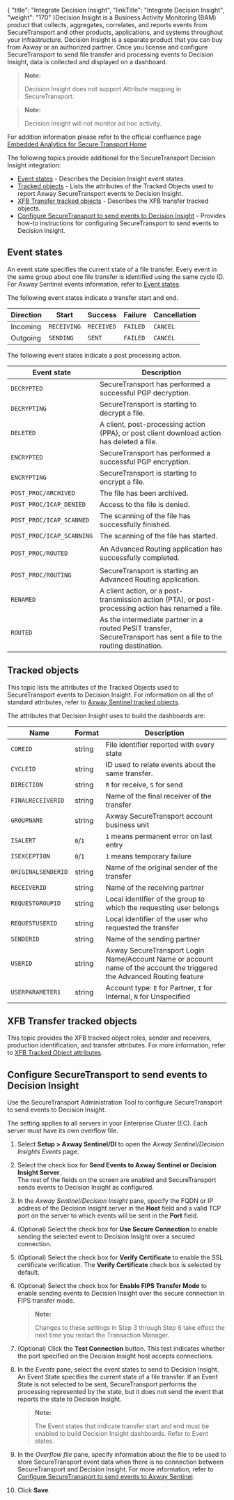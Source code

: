 {
    "title": "Integrate Decision Insight",
    "linkTitle": "Integrate Decision Insight",
    "weight": "170"
}<span class="mc-variable suite_variables.DecisionInsightName variable">Decision Insight</span> is a Business Activity Monitoring (BAM) product that collects, aggregates, correlates, and reports events from <span class="mc-variable axway_variables.Component_Short_Name variable">SecureTransport</span> and other products, applications, and systems throughout your infrastructure. <span class="mc-variable suite_variables.DecisionInsightName variable">Decision Insight</span> is a separate product that you can buy from <span class="mc-variable axway_variables.Company_Name variable">Axway</span> or an authorized partner. Once you license and configure <span class="mc-variable axway_variables.Component_Short_Name variable">SecureTransport</span> to send file transfer and processing events to Decision Insight, data is collected and displayed on a dashboard.

> **Note:**
>
> Decision Insight does not support Attribute mapping in SecureTransport.

> **Note:**
>
> Decision Insight will not monitor ad hoc activity.

For addition information please refer to the official confluence page [Embedded Analytics for Secure Transport Home](https://techweb.axway.com/public/display/DOCEAST/)

The following topics provide additional for the <span class="mc-variable axway_variables.Component_Short_Name variable">SecureTransport</span> <span class="mc-variable suite_variables.DecisionInsightName variable">Decision Insight</span> integration:

-   <a href="#Event" class="MCXref xref">Event states</a> - Describes the <span class="mc-variable suite_variables.DecisionInsightName variable">Decision Insight</span> event states.
-   <a href="#Tracked" class="MCXref xref">Tracked objects</a> - Lists the attributes of the Tracked Objects used to report <span class="mc-variable axway_variables.Component_Long_Name variable">Axway SecureTransport</span> events to <span class="mc-variable suite_variables.DecisionInsightName variable">Decision Insight</span>.
-   <a href="#XFB" class="MCXref xref">XFB Transfer tracked objects</a> - Describes the XFB transfer tracked objects.
-   <a href="#Configur" class="MCXref xref">Configure SecureTransport to send events to Decision Insight</a> - Provides how-to instructions for configuring <span class="mc-variable axway_variables.Component_Short_Name variable">SecureTransport</span> to send events to <span class="mc-variable suite_variables.DecisionInsightName variable">Decision Insight</span>.

<span id="Event"></span>

## Event states

An event state specifies the current state of a file transfer. Every event in the same group about one file transfer is identified using the same cycle ID. For Axway Sentinel events information, refer to <a href="../c_st_sentinelintegration/r_st_sentineleventstates" class="MCXref xref">Event states</a>.

The following event states indicate a transfer start and end.

<table>
   <thead>
      <tr>
<th class="HeadE-Column1-Header1">Direction         </th>
<th class="HeadE-Column1-Header1">Start         </th>
<th class="HeadE-Column1-Header1">Success         </th>
<th class="HeadE-Column1-Header1">Failure         </th>
<th class="HeadD-Column1-Header1">Cancellation         </th>
      </tr>
   </thead>
   <tbody>
      <tr>
         <td>Incoming         </td>
         <td><code>RECEIVING</code>         </td>
         <td><code>RECEIVED</code>         </td>
         <td><code>FAILED</code>         </td>
         <td><code>CANCEL</code>         </td>
      </tr>
      <tr>
         <td>Outgoing         </td>
         <td><code>SENDING</code>         </td>
         <td><code>SENT</code>         </td>
         <td><code>FAILED</code>         </td>
         <td><code>CANCEL</code>         </td>
      </tr>
   </tbody>
</table>

The following event states indicate a post processing action.

<table>
   <thead>
      <tr>
<th class="HeadE-Column1-Header1">Event state         </th>
<th class="HeadD-Column1-Header1">Description         </th>
      </tr>
   </thead>
   <tbody>
      <tr>
         <td><code>DECRYPTED</code>         </td>
         <td><span class="mc-variable axway_variables.Component_Short_Name variable">SecureTransport</span> has performed a successful PGP decryption.         </td>
      </tr>
      <tr>
         <td><code>DECRYPTING</code>         </td>
         <td><span class="mc-variable axway_variables.Component_Short_Name variable">SecureTransport</span> is starting to decrypt a file.         </td>
      </tr>
      <tr>
         <td><code>DELETED</code>         </td>
         <td>A client, post-processing action (PPA), or post client download action has deleted a file.         </td>
      </tr>
      <tr>
         <td><code>ENCRYPTED</code>         </td>
         <td><span class="mc-variable axway_variables.Component_Short_Name variable">SecureTransport</span> has performed a successful PGP encryption.         </td>
      </tr>
      <tr>
         <td><code>ENCRYPTING</code>         </td>
         <td><span class="mc-variable axway_variables.Component_Short_Name variable">SecureTransport</span> is starting to encrypt a file.         </td>
      </tr>
      <tr>
         <td><code>POST_PROC/ARCHIVED</code>         </td>
         <td>The file has been archived.         </td>
      </tr>
      <tr>
         <td><code>POST_PROC/ICAP_DENIED</code>         </td>
         <td>Access to the file is denied.         </td>
      </tr>
      <tr>
         <td><code>POST_PROC/ICAP_SCANNED</code>         </td>
         <td>The scanning of the file has successfully finished.         </td>
      </tr>
      <tr>
         <td><code>POST_PROC/ICAP_SCANNING</code>         </td>
         <td>The scanning of the file has started.         </td>
      </tr>
      <tr>
         <td><p><code>POST_PROC/ROUTED</code></p>         </td>
         <td>An <span class="mc-variable my_project_variables.Advanced_Routing variable">Advanced Routing</span> application has successfully completed.         </td>
      </tr>
      <tr>
         <td><code>POST_PROC/ROUTING</code>         </td>
         <td><span class="mc-variable axway_variables.Component_Short_Name variable">SecureTransport</span> is starting an <span class="mc-variable my_project_variables.Advanced_Routing variable">Advanced Routing</span> application.         </td>
      </tr>
      <tr>
         <td><code>RENAMED</code>         </td>
         <td>A client action, or a post-transmission action (PTA), or post-processing action has renamed a file.         </td>
      </tr>
      <tr>
         <td><code>ROUTED</code>         </td>
         <td>As the intermediate partner in a routed PeSIT transfer, <span class="mc-variable axway_variables.Component_Short_Name variable">SecureTransport</span> has sent a file to the routing destination.         </td>
      </tr>
   </tbody>
</table>

<span id="Tracked"></span>

## Tracked objects

This topic lists the attributes of the Tracked Objects used to <span class="mc-variable axway_variables.Component_Short_Name variable">SecureTransport</span> events to <span class="mc-variable suite_variables.DecisionInsightName variable">Decision Insight</span>. For information on all the of standard attributes, refer to <a href="../c_st_sentinelintegration/r_st_sentineltrackedobjects" class="MCXref xref">Axway Sentinel tracked objects</a>.

The attributes that <span class="mc-variable suite_variables.DecisionInsightName variable">Decision Insight</span> uses to build the dashboards are:

<table>
   <thead>
      <tr>
<th class="HeadE-Column1-Header1">Name         </th>
<th class="HeadE-Column1-Header1">Format         </th>
<th class="HeadD-Column1-Header1">Description         </th>
      </tr>
   </thead>
   <tbody>
      <tr>
         <td><code>COREID</code>         </td>
         <td>string         </td>
         <td>File identifier reported with every state         </td>
      </tr>
      <tr>
         <td><code>CYCLEID</code>         </td>
         <td>string         </td>
         <td>ID used to relate events about the same transfer.         </td>
      </tr>
      <tr>
         <td><code>DIRECTION</code>         </td>
         <td>string         </td>
         <td><code>R</code> for receive, <code>S</code> for send         </td>
      </tr>
      <tr>
         <td><code>FINALRECEIVERID</code>         </td>
         <td>string         </td>
         <td>Name of the final receiver of the transfer         </td>
      </tr>
      <tr>
         <td><code>GROUPNAME</code>         </td>
         <td>string         </td>
         <td><span class="mc-variable axway_variables.Component_Long_Name variable">Axway SecureTransport</span> account business unit         </td>
      </tr>
      <tr>
         <td><code>ISALERT</code>         </td>
         <td><code>0</code>/<code>1</code>         </td>
         <td><code>1</code> means permanent error on last entry         </td>
      </tr>
      <tr>
         <td><code>ISEXCEPTION</code>         </td>
         <td><code>0</code>/<code>1</code>         </td>
         <td><code>1</code> means temporary failure         </td>
      </tr>
      <tr>
         <td><code>ORIGINALSENDERID</code>         </td>
         <td>string         </td>
         <td>Name of the original sender of the transfer         </td>
      </tr>
      <tr>
         <td><code>RECEIVERID</code>         </td>
         <td>string         </td>
         <td>Name of the receiving partner         </td>
      </tr>
      <tr>
         <td><code>REQUESTGROUPID</code>         </td>
         <td>string         </td>
         <td>Local identifier of the group to which the requesting user belongs         </td>
      </tr>
      <tr>
         <td><code>REQUESTUSERID</code>         </td>
         <td>string         </td>
         <td>Local identifier of the user who requested the transfer         </td>
      </tr>
      <tr>
         <td><code>SENDERID</code>         </td>
         <td>string         </td>
         <td>Name of the sending partner         </td>
      </tr>
      <tr>
         <td><code>USERID</code>         </td>
         <td>string         </td>
         <td><span class="mc-variable axway_variables.Component_Long_Name variable">Axway SecureTransport</span> Login Name/Account Name or account name of the account the triggered the <span class="mc-variable my_project_variables.Advanced_Routing variable">Advanced Routing</span> feature         </td>
      </tr>
      <tr>
         <td><code>USERPARAMETER1</code>         </td>
         <td>string         </td>
         <td>Account type: <code>E</code> for Partner, <code>I</code> for Internal, <code>N</code> for Unspecified         </td>
      </tr>
   </tbody>
</table>

<span id="XFB"></span>

## XFB Transfer tracked objects

This topic provides the XFB tracked object roles, sender and receivers, production identification, and transfer attributes. For more information, refer to <a href="../c_st_sentinelintegration/r_st_xfb_toattributes" class="MCXref xref">XFB Tracked Object attributes</a>.

<span id="Configur"></span>

## Configure SecureTransport to send events to Decision Insight

Use the <span class="mc-variable axway_variables.Component_Short_Name variable">SecureTransport</span> Administration Tool to configure <span class="mc-variable axway_variables.Component_Short_Name variable">SecureTransport</span> to send events to <span class="mc-variable suite_variables.DecisionInsightName variable">Decision Insight</span>.

The setting applies to all servers in your Enterprise Cluster (EC). Each server must have its own overflow file.

1.  Select **Setup > <span class="mc-variable axway_variables.Company_Name variable" style="mc-tag-and-class: ;">Axway</span> Sentinel/DI** to open the *<span class="mc-variable axway_variables.Company_Name variable">Axway</span> Sentinel/Decision Insights Events* page.

2.  Select the check box for **Send Events to Axway Sentinel or Decision Insight Server**.  
    The rest of the fields on the screen are enabled and <span class="mc-variable axway_variables.Component_Short_Name variable">SecureTransport</span> sends events to <span class="mc-variable suite_variables.DecisionInsightName variable">Decision Insight</span> as configured.

3.  In the *<span class="mc-variable axway_variables.Company_Name variable" style="mc-tag-and-class: ;">Axway</span> Sentinel/Decision Insight* pane, specify the FQDN or IP address of the <span class="mc-variable suite_variables.DecisionInsightName variable">Decision Insight</span> server in the **Host** field and a valid TCP port on the server to which events will be sent in the **Port** field.

4.  (Optional) Select the check box for **Use Secure Connection** to enable sending the selected event to <span class="mc-variable suite_variables.DecisionInsightName variable">Decision Insight</span> over a secured connection.

5.  (Optional) Select the check box for **Verify Certificate** to enable the SSL certificate verification. The **Verify Certificate** check box is selected by default.

6.  (Optional) Select the check box for **Enable FIPS Transfer Mode** to enable sending events to <span class="mc-variable suite_variables.DecisionInsightName variable">Decision Insight</span> over the secure connection in FIPS transfer mode.  

    > **Note:**
    >
    > Changes to these settings in Step 3 through Step 6 take effect the next time you restart the Transaction Manager.

7.  (Optional) Click the **Test Connection** button. This test indicates whether the port specified on the <span class="mc-variable suite_variables.DecisionInsightName variable">Decision Insight</span> host accepts connections.

8.  In the *Events* pane, select the event states to send to <span class="mc-variable suite_variables.DecisionInsightName variable">Decision Insight</span>.  
    An Event State specifies the current state of a file transfer. If an Event State is not selected to be sent, <span class="mc-variable axway_variables.Component_Short_Name variable">SecureTransport</span> performs the processing represented by the state, but it does not send the event that reports the state to <span class="mc-variable suite_variables.DecisionInsightName variable">Decision Insight</span>.  

    > **Note:**
    >
    > The Event states that indicate transfer start and end must be enabled to build Decision Insight dashboards. Refer to Event states.

9.  In the *Overflow file* pane, specify information about the file to be used to store <span class="mc-variable axway_variables.Component_Short_Name variable">SecureTransport</span> event data when there is no connection between <span class="mc-variable axway_variables.Component_Short_Name variable">SecureTransport</span> and <span class="mc-variable suite_variables.DecisionInsightName variable">Decision Insight</span>. For more information, refer to <a href="../c_st_sentinelintegration/t_st_sentinel" class="MCXref xref">Configure SecureTransport to send events to Axway Sentinel</a>.

10. Click **Save**.
